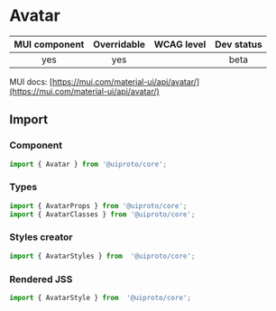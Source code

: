 # Avatar

MUI component | Overridable | WCAG level | Dev status
:-----------: | :---------: | :--------: | :------------:
yes | yes | | beta

MUI docs: [https://mui.com/material-ui/api/avatar/](https://mui.com/material-ui/api/avatar/)

## Import

### Component
```javascript
import { Avatar } from '@uiproto/core';
```
### Types
```javascript
import { AvatarProps } from '@uiproto/core';
import { AvatarClasses } from '@uiproto/core';
```

### Styles creator
```javascript
import { AvatarStyles } from  '@uiproto/core';
```

### Rendered JSS
```javascript
import { AvatarStyle } from  '@uiproto/core';
```
